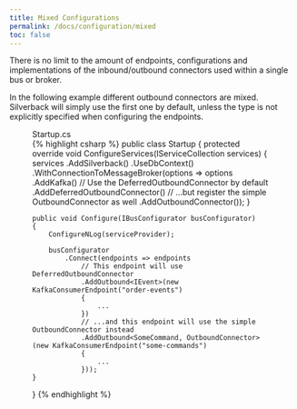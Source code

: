 ```yaml
---
title: Mixed Configurations
permalink: /docs/configuration/mixed
toc: false
---
```


There is no limit to the amount of endpoints, configurations and implementations of the inbound/outbound connectors used within a single bus or broker.

In the following example different outbound connectors are mixed. Silverback will simply use the first one by default, unless the type is not explicitly specified when configuring the endpoints.

<figure class="csharp">
<figcaption>Startup.cs</figcaption>
{% highlight csharp %}
public class Startup
{
    protected override void ConfigureServices(IServiceCollection services)
    {
        services
            .AddSilverback()
            .UseDbContext<MyDbContext>()
            .WithConnectionToMessageBroker(options => options
                .AddKafka()
                // Use the DeferredOutboundConnector by default
                .AddDeferredOutboundConnector()
                // ...but register the simple OutboundConnector as well
                .AddOutboundConnector());
    }

    public void Configure(IBusConfigurator busConfigurator)
    {
        ConfigureNLog(serviceProvider);

        busConfigurator
            .Connect(endpoints => endpoints
                // This endpoint will use DeferredOutboundConnector
                .AddOutbound<IEvent>(new KafkaConsumerEndpoint("order-events")
                {
                    ...
                })
                // ...and this endpoint will use the simple OutboundConnector instead
                .AddOutbound<SomeCommand, OutboundConnector>(new KafkaConsumerEndpoint("some-commands")
                {
                    ...
                }));
    }
}
{% endhighlight %}
</figure>